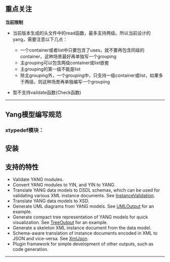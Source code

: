 ## 重点关注 ##

**当前限制**

  - 当前版本生成的头文件中的read函数，最多支持两级。所以当前设计的yang，需要注意以下几点：
    - 一个container或者list中只要包含了uses，就不要再包含同级的container，这种场景最好再单独写一个grouping
    - 主grouping可以包含两级container或list嵌套
    - 主grouping的第一级不能是list
    - 除主grouping外，一个grouping中，只支持一级container或list，如果多于两级，则这种场景再单独编写一个grouping

  - 暂不支持vaildate函数(Check函数)

---


## Yang模型编写规范 ##

### xtypedef模块：


## 安装 ##


## 支持的特性 ##

  * Validate YANG modules.
  * Convert YANG modules to YIN, and YIN to YANG.
  * Translate YANG data models to DSDL schemas, which can be used for
    validating various XML instance documents. See
    [InstanceValidation](https://github.com/mbj4668/pyang/wiki/InstanceValidation).
  * Translate YANG data models to XSD.
  * Generate UML diagrams from YANG models. See
    [UMLOutput](https://github.com/mbj4668/pyang/wiki/UMLOutput) for
    an example.
  * Generate compact tree representation of YANG models for quick
    visualization. See
    [TreeOutput](https://github.com/mbj4668/pyang/wiki/TreeOutput) for
    an example.
  * Generate a skeleton XML instance document from the data model.
  * Schema-aware translation of instance documents encoded in XML to
    JSON and vice-versa. See
    [XmlJson](https://github.com/mbj4668/pyang/wiki/XmlJson).
  * Plugin framework for simple development of other outputs, such as
    code generation.


---
